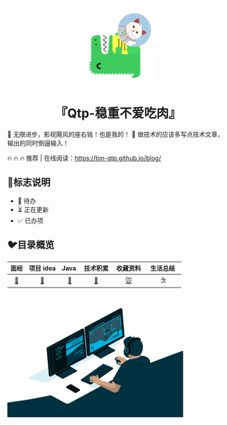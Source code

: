 <div align="center">
 <img width="180px" src="src/.vuepress/public/logo.png">
    <p/>
 <h1>『Qtp-稳重不爱吃肉』</h1>
</div>

:rocket: 无限进步，影视飓风的座右铭！也是我的！
:rocket: 做技术的应该多写点技术文章，输出的同时倒逼输入！

:fire: :fire: :fire: 推荐 | 在线阅读：<https://tim-qtp.github.io/blog/>

## :milky_way:标志说明

- 🚫 待办
- ⏳ 正在更新
- ✅ 已办项

## :bird:目录概览

|    面经     |          项目 idea          |      Java&nbsp;       |       技术积累       | &nbsp;收藏资料&nbsp; | &nbsp;生活总结&nbsp;&nbsp; |
| :---------: | :-------------------------: | :-------------------: | :------------------: | :------------------: | :------------------------: |
| [🦀](#Rust) | [:baby_chick:](#Foundation) | [:tiger:](#Interview) | [:ocean:](#Frontend) |  [:mouse:](#golang)  |     [:coffee:](#java)      |

<img align="left" alt="GIF" src="src/.vuepress/public/code.gif" width="400" height="280" title="Do what you like, and do it best!"> &nbsp;
